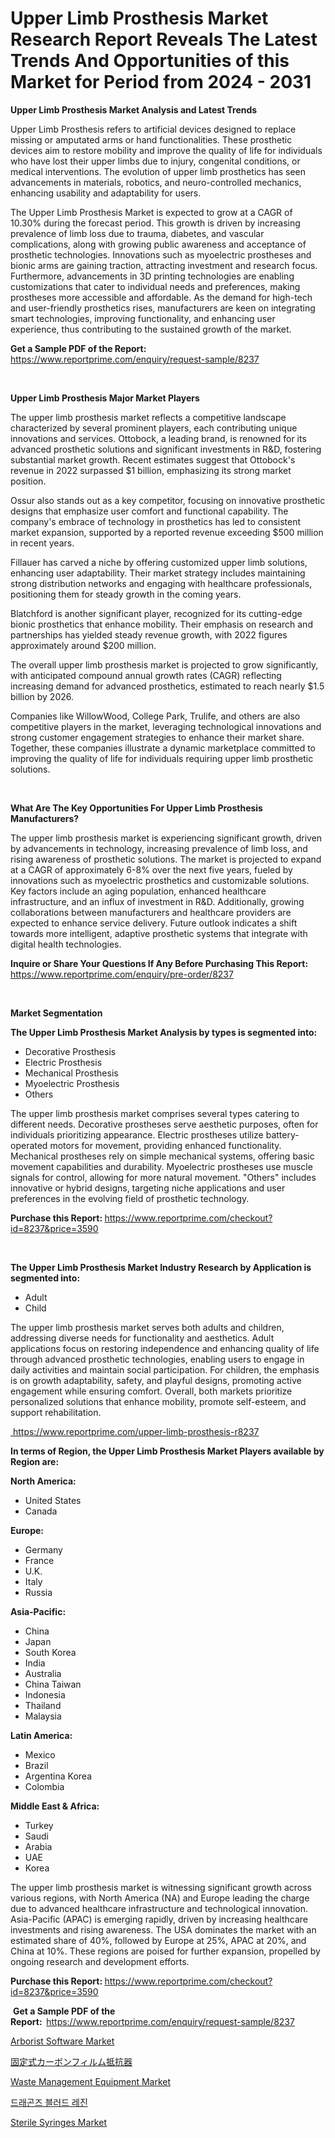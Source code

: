<p><h1>Upper Limb Prosthesis Market Research Report Reveals The Latest Trends And Opportunities of this Market for Period from 2024 - 2031</h1></p><p><strong>Upper Limb Prosthesis Market Analysis and Latest Trends</strong></p>
<p><p>Upper Limb Prosthesis refers to artificial devices designed to replace missing or amputated arms or hand functionalities. These prosthetic devices aim to restore mobility and improve the quality of life for individuals who have lost their upper limbs due to injury, congenital conditions, or medical interventions. The evolution of upper limb prosthetics has seen advancements in materials, robotics, and neuro-controlled mechanics, enhancing usability and adaptability for users.</p><p>The Upper Limb Prosthesis Market is expected to grow at a CAGR of 10.30% during the forecast period. This growth is driven by increasing prevalence of limb loss due to trauma, diabetes, and vascular complications, along with growing public awareness and acceptance of prosthetic technologies. Innovations such as myoelectric prostheses and bionic arms are gaining traction, attracting investment and research focus. Furthermore, advancements in 3D printing technologies are enabling customizations that cater to individual needs and preferences, making prostheses more accessible and affordable. As the demand for high-tech and user-friendly prosthetics rises, manufacturers are keen on integrating smart technologies, improving functionality, and enhancing user experience, thus contributing to the sustained growth of the market.</p></p>
<p><strong>Get a Sample PDF of the Report:&nbsp;</strong> <a href="https://www.reportprime.com/enquiry/request-sample/8237">https://www.reportprime.com/enquiry/request-sample/8237</a></p>
<p>&nbsp;</p>
<p><strong>Upper Limb Prosthesis Major Market Players</strong></p>
<p><p>The upper limb prosthesis market reflects a competitive landscape characterized by several prominent players, each contributing unique innovations and services. Ottobock, a leading brand, is renowned for its advanced prosthetic solutions and significant investments in R&D, fostering substantial market growth. Recent estimates suggest that Ottobock's revenue in 2022 surpassed $1 billion, emphasizing its strong market position.</p><p>Ossur also stands out as a key competitor, focusing on innovative prosthetic designs that emphasize user comfort and functional capability. The company's embrace of technology in prosthetics has led to consistent market expansion, supported by a reported revenue exceeding $500 million in recent years.</p><p>Fillauer has carved a niche by offering customized upper limb solutions, enhancing user adaptability. Their market strategy includes maintaining strong distribution networks and engaging with healthcare professionals, positioning them for steady growth in the coming years.</p><p>Blatchford is another significant player, recognized for its cutting-edge bionic prosthetics that enhance mobility. Their emphasis on research and partnerships has yielded steady revenue growth, with 2022 figures approximately around $200 million.</p><p>The overall upper limb prosthesis market is projected to grow significantly, with anticipated compound annual growth rates (CAGR) reflecting increasing demand for advanced prosthetics, estimated to reach nearly $1.5 billion by 2026.</p><p>Companies like WillowWood, College Park, Trulife, and others are also competitive players in the market, leveraging technological innovations and strong customer engagement strategies to enhance their market share. Together, these companies illustrate a dynamic marketplace committed to improving the quality of life for individuals requiring upper limb prosthetic solutions.</p></p>
<p>&nbsp;</p>
<p><strong>What Are The Key Opportunities For Upper Limb Prosthesis Manufacturers?</strong></p>
<p><p>The upper limb prosthesis market is experiencing significant growth, driven by advancements in technology, increasing prevalence of limb loss, and rising awareness of prosthetic solutions. The market is projected to expand at a CAGR of approximately 6-8% over the next five years, fueled by innovations such as myoelectric prosthetics and customizable solutions. Key factors include an aging population, enhanced healthcare infrastructure, and an influx of investment in R&D. Additionally, growing collaborations between manufacturers and healthcare providers are expected to enhance service delivery. Future outlook indicates a shift towards more intelligent, adaptive prosthetic systems that integrate with digital health technologies.</p></p>
<p><strong>Inquire or Share Your Questions If Any Before Purchasing This Report:</strong> <a href="https://www.reportprime.com/enquiry/pre-order/8237">https://www.reportprime.com/enquiry/pre-order/8237</a></p>
<p>&nbsp;</p>
<p><strong>Market Segmentation</strong></p>
<p><strong>The Upper Limb Prosthesis Market Analysis by types is segmented into:</strong></p>
<p><ul><li>Decorative Prosthesis</li><li>Electric Prosthesis</li><li>Mechanical Prosthesis</li><li>Myoelectric Prosthesis</li><li>Others</li></ul></p>
<p><p>The upper limb prosthesis market comprises several types catering to different needs. Decorative prostheses serve aesthetic purposes, often for individuals prioritizing appearance. Electric prostheses utilize battery-operated motors for movement, providing enhanced functionality. Mechanical prostheses rely on simple mechanical systems, offering basic movement capabilities and durability. Myoelectric prostheses use muscle signals for control, allowing for more natural movement. "Others" includes innovative or hybrid designs, targeting niche applications and user preferences in the evolving field of prosthetic technology.</p></p>
<p><strong>Purchase this Report:&nbsp;</strong><a href="https://www.reportprime.com/checkout?id=8237&price=3590">https://www.reportprime.com/checkout?id=8237&price=3590</a></p>
<p>&nbsp;</p>
<p><strong>The Upper Limb Prosthesis Market Industry Research by Application is segmented into:</strong></p>
<p><ul><li>Adult</li><li>Child</li></ul></p>
<p><p>The upper limb prosthesis market serves both adults and children, addressing diverse needs for functionality and aesthetics. Adult applications focus on restoring independence and enhancing quality of life through advanced prosthetic technologies, enabling users to engage in daily activities and maintain social participation. For children, the emphasis is on growth adaptability, safety, and playful designs, promoting active engagement while ensuring comfort. Overall, both markets prioritize personalized solutions that enhance mobility, promote self-esteem, and support rehabilitation.</p></p>
<p><a href="https://www.reportprime.com/upper-limb-prosthesis-r8237">&nbsp;https://www.reportprime.com/upper-limb-prosthesis-r8237</a></p>
<p><strong>In terms of Region, the Upper Limb Prosthesis Market Players available by Region are:</strong></p>
<p>
    <p> <strong> North America: </strong>
        <ul>
            <li>United States</li>
            <li>Canada</li>
        </ul>
        </p> 
    <p> <strong> Europe: </strong>
        <ul>
            <li>Germany</li>
            <li>France</li>
            <li>U.K.</li>
            <li>Italy</li>
            <li>Russia</li>
        </ul>
        </p> 
    <p> <strong> Asia-Pacific: </strong>
        <ul>
            <li>China</li>
            <li>Japan</li>
            <li>South Korea</li>
            <li>India</li>
            <li>Australia</li>
            <li>China Taiwan</li>
            <li>Indonesia</li>
            <li>Thailand</li>
            <li>Malaysia</li>
        </ul>
        </p> 
    <p> <strong> Latin America: </strong>
        <ul>
            <li>Mexico</li>
            <li>Brazil</li>
            <li>Argentina Korea</li>
            <li>Colombia</li>
        </ul>
        </p> 
    <p> <strong> Middle East & Africa: </strong>
        <ul>
            <li>Turkey</li>
            <li>Saudi</li>
            <li>Arabia</li>
            <li>UAE</li>
            <li>Korea</li>
        </ul>
    </p>
    </p>
<p><p>The upper limb prosthesis market is witnessing significant growth across various regions, with North America (NA) and Europe leading the charge due to advanced healthcare infrastructure and technological innovation. Asia-Pacific (APAC) is emerging rapidly, driven by increasing healthcare investments and rising awareness. The USA dominates the market with an estimated share of 40%, followed by Europe at 25%, APAC at 20%, and China at 10%. These regions are poised for further expansion, propelled by ongoing research and development efforts.</p></p>
<p><strong>Purchase this Report: </strong><a href="https://www.reportprime.com/checkout?id=8237&price=3590">https://www.reportprime.com/checkout?id=8237&price=3590</a></p>
<p>&nbsp;<strong>Get a Sample PDF of the Report:&nbsp;&nbsp;</strong><a href="https://www.reportprime.com/enquiry/request-sample/8237">https://www.reportprime.com/enquiry/request-sample/8237</a></p>
<p><strong></strong></p>
<p><p><a href="https://www.linkedin.com/pulse/emerging-arborist-software-market-opportunities-analysis-investors-mx0lf?trackingId=m3qZT9uwRrGUVngqWh0gmg%3D%3D">Arborist Software Market</a></p><p><a href="https://medium.com/@stellaca2cz/fixed-carbon-film-resistors-market-%E3%81%AF-%E3%82%B3%E3%82%B9%E3%83%88%E7%AE%A1%E7%90%86%E3%81%A8%E5%8A%B9%E7%8E%87%E5%90%91%E4%B8%8A%E3%82%92%E5%84%AA%E5%85%88%E3%81%97%E3%81%BE%E3%81%99-%E3%81%95%E3%82%89%E3%81%AB-%E5%A0%B1%E5%91%8A%E6%9B%B8%E3%81%AF%E5%B8%82%E5%A0%B4%E3%81%AE%E9%9C%80%E8%A6%81%E9%9D%A2%E3%81%A8%E4%BE%9B%E7%B5%A6%E9%9D%A2%E3%81%AE%E4%B8%A1%E6%96%B9%E3%82%92%E3%82%AB%E3%83%90%E3%83%BC%E3%81%97%E3%81%A6%E3%81%84%E3%81%BE%E3%81%99-fixed-a152ff68e94d">固定式カーボンフィルム抵抗器</a></p><p><a href="https://www.linkedin.com/pulse/role-waste-management-equipment-market-applications-residential-gwale?trackingId=cuTNwzfjT2q5XPulo9w1OA%3D%3D">Waste Management Equipment Market</a></p><p><a href="https://medium.com/@zlpjbqkb72/dragon-s-blood-resin-market-%EC%9D%98-%EA%B8%80%EB%A1%9C%EB%B2%8C-%EC%8B%9C%EC%9E%A5-%EA%B0%9C%EC%9A%94%EB%8A%94-%EC%A0%84-%EC%84%B8%EA%B3%84-%EB%B0%8F-%EC%A3%BC%EC%9A%94-%EC%8B%9C%EC%9E%A5%EC%9D%98-%EC%82%B0%EC%97%85%EC%97%90-%EC%98%81%ED%96%A5%EC%9D%84-%EB%AF%B8%EC%B9%98%EB%8A%94-%EC%A3%BC%EC%9A%94-%ED%8A%B8%EB%A0%8C%EB%93%9C%EC%97%90-%EB%8C%80%ED%95%9C-%EB%8F%85%ED%8A%B9%ED%95%9C-%EA%B4%80%EC%A0%90%EC%9D%84-%EC%A0%9C%EA%B3%B5%ED%95%A9%EB%8B%88%EB%8B%A4-8ecb0705694e">드래곤즈 블러드 레진</a></p><p><a href="https://github.com/ChiragRP21/Market-Research-Report-List-6/blob/main/sterile-syringes-market.md">Sterile Syringes Market</a></p></p>